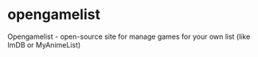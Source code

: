 # opengamelist
Opengamelist - open-source site for manage games for your own list (like ImDB or MyAnimeList)
